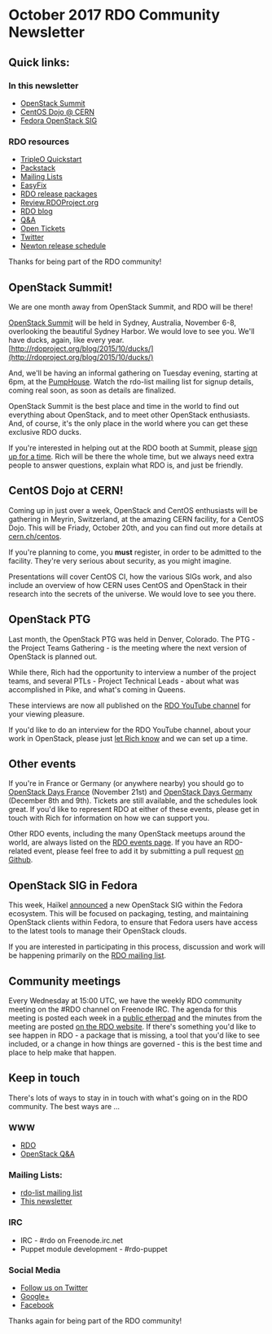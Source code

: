 # October 2017 RDO Community Newsletter

## Quick links:

### In this newsletter

* [OpenStack Summit](http://openstack.org/summit)
* [CentOS Dojo @ CERN](http://cern.ch/centos)
* [Fedora OpenStack SIG](https://www.redhat.com/archives/rdo-list/2017-October/msg00026.html)

### RDO resources

* [TripleO Quickstart](http://rdoproject.org/tripleo)
* [Packstack](http://rdoproject.org/install/packstack/)
* [Mailing Lists](https://www.rdoproject.org/contribute/mailing-lists/)
* [EasyFix](https://github.com/redhat-openstack/easyfix)
* [RDO release packages](https://trunk.rdoproject.org/)
* [Review.RDOProject.org](http://review.rdoproject.org/)
* [RDO blog](http://rdoproject.org/blog)
* [Q&A](http://ask.openstack.org/)
* [Open Tickets](http://tm3.org/rdobugs)
* [Twitter](http://twitter.com/rdocommunity)
* [Newton release schedule](http://releases.openstack.org/newton/schedule.html)

Thanks for being part of the RDO community!

## OpenStack Summit!

We are one month away from OpenStack Summit, and RDO will be
there!

[OpenStack Summit](http://openstack.org/summit)
will be held in Sydney, Australia, November 6-8,
overlooking the beautiful Sydney Harbor. We would love to see you. We'll
have ducks, again, like every year.
[http://rdoproject.org/blog/2015/10/ducks/](http://rdoproject.org/blog/2015/10/ducks/)

And, we'll be having an informal gathering on Tuesday evening, starting
at 6pm, at the [PumpHouse](http://pumphousesydney.com.au/). Watch the
rdo-list mailing list for signup details, coming real soon, as soon as
details are finalized.

OpenStack Summit is the best place and time in the world to find out
everything about OpenStack, and to meet other OpenStack enthusiasts.
And, of course, it's the only place in the world where you can get these
exclusive RDO ducks.

If you're interested in helping out at the RDO booth at Summit, please
[sign up for a
time](https://etherpad.openstack.org/p/rdo-sydney-summit-booth). Rich
will be there the whole time, but we always need extra people to answer
questions, explain what RDO is, and just be friendly.

## CentOS Dojo at CERN!

Coming up in just over a week, OpenStack and CentOS enthusiasts will be
gathering in Meyrin, Switzerland, at the amazing CERN facility, for a
CentOS Dojo. This will be Friady, October 20th, and you can find out
more details at [cern.ch/centos](http://cern.ch/centos). 

If you're
planning to come, you **must** register, in order to be admitted to the
facility. They're very serious about security, as you might imagine.

Presentations will cover CentOS CI, how the various SIGs work, and also
include an overview of how CERN uses CentOS and OpenStack in their
research into the secrets of the universe. We would love to see you
there.

## OpenStack PTG

Last month, the OpenStack PTG was held in Denver, Colorado. The PTG -
the Project Teams Gathering - is the meeting where the next version of
OpenStack is planned out.

While there, Rich had the opportunity to interview a number of the
project teams, and several PTLs - Project Technical Leads - about what
was accomplished in Pike, and what's coming in Queens.

These interviews are now all published on the [RDO YouTube
channel](http://youtube.com/RDOCommunity) for your viewing pleasure.

If you'd like to do an interview for the RDO YouTube channel, about your
work in OpenStack, please just [let Rich know](mailto:rbowen@redhat.com)
and we can set up a time.

## Other events

If you're in France or Germany (or anywhere nearby) you should go to
[OpenStack Days France](http://www.openstackdayfrance.fr/) (November
21st) and [OpenStack Days Germany](https://www.openstack-dach.org/)
(December 8th and 9th). Tickets are still available, and the schedules
look great. If you'd like to represent RDO at either of these events,
please get in touch with Rich for information on how we can support you.

Other RDO events, including the many OpenStack meetups around the
world, are always listed on the [RDO events page](http://rdoproject.org/events).
If you have an RDO-related event, please feel free to add it by submitting a pull
request [on Github](https://github.com/OSAS/rh-events/blob/master/2016/RDO-Meetups.yml).

## OpenStack SIG in Fedora

This week, Haïkel
[announced](https://www.redhat.com/archives/rdo-list/2017-October/msg00026.html)
a new OpenStack SIG within the Fedora ecosystem. This will be focused on
packaging, testing, and maintaining OpenStack clients within Fedora, to
ensure that Fedora users have access to the latest tools to manage their
OpenStack clouds.

If you are interested in participating in this process, discussion and
work will be happening primarily on the [RDO mailing
list](https://www.redhat.com/mailman/listinfo/rdo-list).

## Community meetings 

Every Wednesday at 15:00 UTC, we have the weekly RDO community meeting
on the #RDO channel on Freenode IRC. The agenda for this meeting is
posted each week in a [public
etherpad](https://etherpad.openstack.org/p/RDO-Meeting) and the minutes
from the meeting are posted [on the RDO
website](https://www.rdoproject.org/community/community-meeting/). If
there's something you'd like to see happen in RDO - a package that is
missing, a tool that you'd like to see included, or a change in how
things are governed - this is the best time and place to help make that
happen.

## Keep in touch 

There's lots of ways to stay in in touch with what's going on in the
RDO community. The best ways are ...

### WWW 
* [RDO](http://rdoproject.org/)
* [OpenStack Q&A](http://ask.openstack.org/ )

### Mailing Lists: 
* [rdo-list mailing list](http://www.redhat.com/mailman/listinfo/rdo-list )
* [This newsletter](http://www.redhat.com/mailman/listinfo/rdo-newsletter )

### IRC 
* IRC - #rdo on Freenode.irc.net
* Puppet module development - #rdo-puppet

### Social Media
* [Follow us on Twitter](http://twitter.com/rdocommunity )
* [Google+](http://tm3.org/rdogplus )
* [Facebook](http://facebook.com/rdocommunity)

Thanks again for being part of the RDO community!

